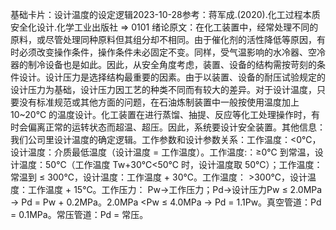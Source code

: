 

基础卡片：设计温度的设定逻辑2023-10-28参考：蒋军成.(2020).化工过程本质安全化设计.化学工业出版社 => 0101 绪论原文：在化工装置中，经常处理不同的原料，或尽管处理同种原料但其组分却不相同。由于催化剂的活性降低等原因，有时必须改变操作条件，操作条件未必固定不变。同样，受气温影响的水冷器、空冷器的制冷设备也是如此。因此，从安全角度考虑，装置、设备的结构需按苛刻的条件设计。设计压力是选择结构最重要的因素。由于以装置、设备的耐压试验规定的设计压力为基础，设计压力因工艺的种类不同而有较大的差异。对于设计温度，只要没有标准规范或其他方面的问题，在石油炼制装置中一般按使用温度加上 10~20℃ 的温度设计。化工装置在进行蒸馏、抽提、反应等化工处理操作时，有时会偏离正常的运转状态而超温、超压。因此，系统要设计安全装置。其他信息：我们公司里设计温度的确定逻辑。工作参数和设计参数关系：工作温度：<0℃，设计温度：介质最低温度（设计温度 = 工作温度）。工作温度:：≥0℃ 到常温，设计温度：50℃（工作温度 Tw+30℃<50℃ 时，设计温度取 50℃）；工作温度：常温到 ≤ 300℃，设计温度：工作温度 + 30℃。工作温度： >300℃，设计温度：工作温度 + 15℃。工作压力： Pw→工作压力；Pd→设计压力Pw ≤ 2.0MPa → Pd = Pw + 0.2MPa。2.0MPa <Pw ≤ 4.0MPa → Pd = 1.1Pw。真空管道：Pd = 0.1MPa。常压管道：Pd = 常压。